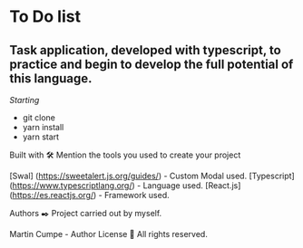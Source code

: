 # To Do list
## Task application, developed with typescript, to practice and begin to develop the full potential of this language.

_Starting_
* git clone
* yarn install
* yarn start

Built with 🛠️
Mention the tools you used to create your project

[Swal] (https://sweetalert.js.org/guides/) - Custom Modal used.
[Typescript] (https://www.typescriptlang.org/) - Language used.
[React.js] (https://es.reactjs.org/) - Framework used.

Authors ✒️
Project carried out by myself.

Martin Cumpe - Author
License 📄
All rights reserved.
